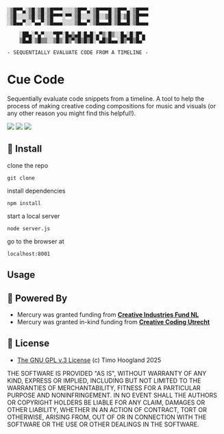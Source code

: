 ```
░▒█▀▀▄░▒█░▒█░▒█▀▀▀░░░░▒█▀▀▄░▒█▀▀▀█░▒█▀▀▄░▒█▀▀▀
░▒█░░░░▒█░▒█░▒█▀▀▀░▀▀░▒█░░░░▒█░░▒█░▒█░▒█░▒█▀▀▀
░▒█▄▄▀░░▀▄▄▀░▒█▄▄▄░░░░▒█▄▄▀░▒█▄▄▄█░▒█▄▄█░▒█▄▄▄

	░██▄░▀▄▀░░░▀█▀░█▄▒▄█░█▄█░▄▀▒░█▒░░█▄░█░█▀▄
	▒█▄█░▒█▒▒░░▒█▒░█▒▀▒█▒█▒█░▀▄█▒█▄▄░█▒▀█▒█▄▀

- SEQUENTIALLY EVALUATE CODE FROM A TIMELINE -
```

# Cue Code

Sequentially evaluate code snippets from a timeline. A tool to help the process of making creative coding compositions for music and visuals (or any other reason you might find this helpful!).

[![](https://img.shields.io/static/v1?label=Join%20the%20Discord&message=%E2%9D%A4&logo=Discord)](https://discord.gg/vt59NYU)
[![](https://img.shields.io/static/v1?label=Support%20on%20Ko-Fi&message=%E2%9D%A4&logo=Kofi)](https://ko-fi.com/I2I3SV7FX)
[![](https://img.shields.io/static/v1?label=Support%20on%20Patreon&message=%E2%9D%A4&logo=Patreon)](https://www.patreon.com/bePatron?u=9649817)

## 🚀 Install

clone the repo

`git clone`

install dependencies

`npm install`

start a local server

`node server.js`

go to the browser at

`localhost:8001`

## Usage

## 🔋 Powered By

- Mercury was granted funding from [**Creative Industries Fund NL**](https://stimuleringsfonds.nl/en/)
- Mercury was granted in-kind funding from [**Creative Coding Utrecht**](https://creativecodingutrecht.nl/)

## 📄 License

- [The GNU GPL v.3 License](https://choosealicense.com/licenses/gpl-3.0/) (c) Timo Hoogland 2025

THE SOFTWARE IS PROVIDED "AS IS", WITHOUT WARRANTY OF ANY KIND, EXPRESS OR IMPLIED, INCLUDING BUT NOT LIMITED TO THE WARRANTIES OF MERCHANTABILITY, FITNESS FOR A PARTICULAR PURPOSE AND NONINFRINGEMENT. IN NO EVENT SHALL THE AUTHORS OR COPYRIGHT HOLDERS BE LIABLE FOR ANY CLAIM, DAMAGES OR OTHER LIABILITY, WHETHER IN AN ACTION OF CONTRACT, TORT OR OTHERWISE, ARISING FROM, OUT OF OR IN CONNECTION WITH THE SOFTWARE OR THE USE OR OTHER DEALINGS IN THE SOFTWARE.